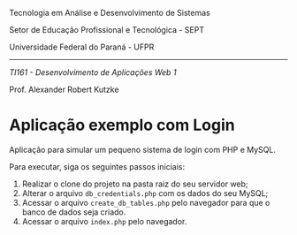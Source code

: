 Tecnologia em Análise e Desenvolvimento de Sistemas

Setor de Educação Profissional e Tecnológica - SEPT

Universidade Federal do Paraná - UFPR

---

*TI161 - Desenvolvimento de Aplicações Web 1*

Prof. Alexander Robert Kutzke

# Aplicação exemplo com Login

Aplicação para simular um pequeno sistema de login com PHP e MySQL.

Para executar, siga os seguintes passos iniciais: 

1. Realizar o clone do projeto na pasta raiz do seu servidor web;
2. Alterar o arquivo `db_credentials.php` com os dados do seu MySQL;
3. Acessar o arquivo `create_db_tables.php` pelo navegador para que o banco de dados seja criado.
4. Acessar o arquivo `index.php` pelo navegador.
